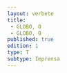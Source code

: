 ```yaml
---
layout: verbete
title:
 - GLOBO, O
 - GLOBO, O
published: true
edition: 1  
type: T
subtype: Imprensa
---
```


